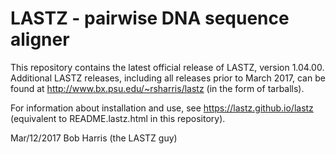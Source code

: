 LASTZ - pairwise DNA sequence aligner
=========

This repository contains the latest official release of LASTZ, version 1.04.00.
Additional LASTZ releases, including all releases prior to March 2017, can be
found at http://www.bx.psu.edu/~rsharris/lastz (in the form of tarballs).

For information about installation and use, see https://lastz.github.io/lastz
(equivalent to README.lastz.html in this repository).

Mar/12/2017 Bob Harris (the LASTZ guy)

